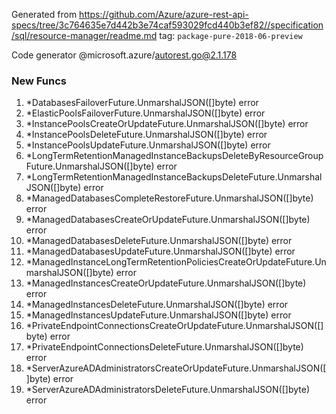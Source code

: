 Generated from https://github.com/Azure/azure-rest-api-specs/tree/3c764635e7d442b3e74caf593029fcd440b3ef82//specification/sql/resource-manager/readme.md tag: `package-pure-2018-06-preview`

Code generator @microsoft.azure/autorest.go@2.1.178


### New Funcs

1. *DatabasesFailoverFuture.UnmarshalJSON([]byte) error
1. *ElasticPoolsFailoverFuture.UnmarshalJSON([]byte) error
1. *InstancePoolsCreateOrUpdateFuture.UnmarshalJSON([]byte) error
1. *InstancePoolsDeleteFuture.UnmarshalJSON([]byte) error
1. *InstancePoolsUpdateFuture.UnmarshalJSON([]byte) error
1. *LongTermRetentionManagedInstanceBackupsDeleteByResourceGroupFuture.UnmarshalJSON([]byte) error
1. *LongTermRetentionManagedInstanceBackupsDeleteFuture.UnmarshalJSON([]byte) error
1. *ManagedDatabasesCompleteRestoreFuture.UnmarshalJSON([]byte) error
1. *ManagedDatabasesCreateOrUpdateFuture.UnmarshalJSON([]byte) error
1. *ManagedDatabasesDeleteFuture.UnmarshalJSON([]byte) error
1. *ManagedDatabasesUpdateFuture.UnmarshalJSON([]byte) error
1. *ManagedInstanceLongTermRetentionPoliciesCreateOrUpdateFuture.UnmarshalJSON([]byte) error
1. *ManagedInstancesCreateOrUpdateFuture.UnmarshalJSON([]byte) error
1. *ManagedInstancesDeleteFuture.UnmarshalJSON([]byte) error
1. *ManagedInstancesUpdateFuture.UnmarshalJSON([]byte) error
1. *PrivateEndpointConnectionsCreateOrUpdateFuture.UnmarshalJSON([]byte) error
1. *PrivateEndpointConnectionsDeleteFuture.UnmarshalJSON([]byte) error
1. *ServerAzureADAdministratorsCreateOrUpdateFuture.UnmarshalJSON([]byte) error
1. *ServerAzureADAdministratorsDeleteFuture.UnmarshalJSON([]byte) error
